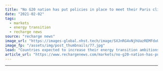 ```yaml
---
title: "No G20 nation has put policies in place to meet their Paris climate pledges -  BNEF"
date: "2021-02-02"
tags: 
  - markets
  - energy transition
  - recharge news
source: "recharge news"
image_url: "https://images-global.nhst.tech/image/SXJnRG4vNjhUazREMFdxUUsxdUV3Rm1OU2FQTFMzSHNuT2tsd0MvOS9qbz0=/nhst/binary/7330b9edff768db027aff87b0445c0f5"
image_fp: "/assets/img/post_thumbnails/77.jpg"
lead: "Countries expected to increase their energy transition ambitions at COP26 this year yet are still falling short of commitments made five years ago, says analyst"
article_url: "https://www.rechargenews.com/markets/no-g20-nation-has-put-policies-in-place-to-meet-their-paris-climate-pledges-bnef/2-1-955876"
---
```


---
